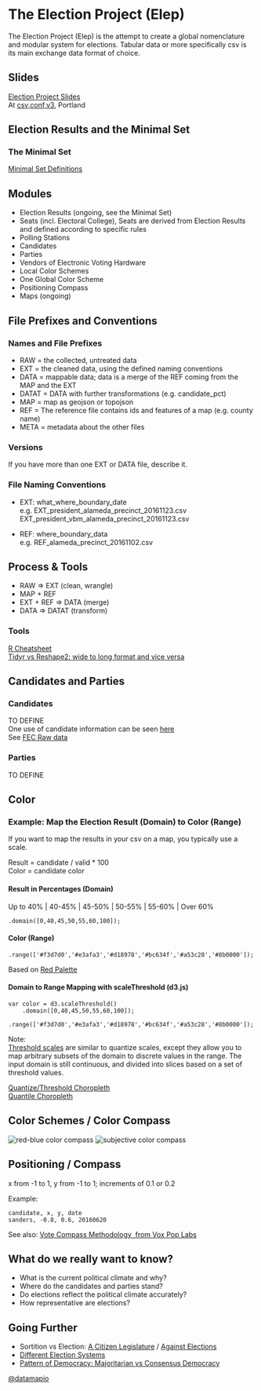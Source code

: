 # The Election Project (Elep)

The Election Project (Elep) is the attempt to create a global nomenclature and modular system for elections. 
Tabular data or more specifically csv is its main exchange data format of choice.

## Slides
[Election Project Slides](https://www.slideshare.net/rogerfischer3990/election-project-elep-75613205)      
At [csv,conf,v3](https://csvconf.com/), Portland   

## Election Results and the Minimal Set
### The Minimal Set
[Minimal Set Definitions](https://medium.com/@datamapio/a-common-vocabulary-for-elections-608372f12f64)


## Modules
- Election Results (ongoing, see the Minimal Set)
- Seats (incl. Electoral College), Seats are derived from Election Results and defined according to specific rules 
- Polling Stations
- Candidates
- Parties
- Vendors of Electronic Voting Hardware
- Local Color Schemes
- One Global Color Scheme 
- Positioning Compass 
- Maps (ongoing)

## File Prefixes and Conventions

### Names and File Prefixes
- RAW = the collected, untreated data
- EXT = the cleaned data, using the defined naming conventions
- DATA = mappable data; data is a merge of the REF coming from the MAP and the EXT
- DATAT = DATA with further transformations (e.g. candidate_pct)
- MAP = map as geojson or topojson 
- REF = The reference file contains ids and features of a map (e.g. county name)
- META = metadata about the other files

### Versions
If you have more than one EXT or DATA file, describe it.

### File Naming Conventions      
- EXT: what_where_boundary_date       
  e.g. EXT_president_alameda_precinct_20161123.csv               
       EXT_president_vbm_alameda_precinct_20161123.csv           

- REF: where_boundary_data          
  e.g. REF_alameda_precinct_20161102.csv       

## Process & Tools    
- RAW => EXT  (clean, wrangle)
- MAP + REF  
- EXT + REF => DATA (merge)
- DATA => DATAT (transform)

### Tools
[R Cheatsheet](https://github.com/datamapio/story/blob/master/cheatsheet/r_cheatsheet.md)               
[Tidyr vs Reshape2: wide to long format and vice versa](http://www.milanor.net/blog/reshape-data-r-tidyr-vs-reshape2/)



## Candidates and Parties
### Candidates  
TO DEFINE           
One use of candidate information can be seen [here](https://elections.datamap.io/us/2016/primaries/states/california/democrats)                              
See [FEC Raw data](https://github.com/datamapio/elep/tree/master/us)              
### Parties
TO DEFINE     


## Color

### Example: Map the Election Result (Domain) to Color (Range)

If you want to map the results in your csv on a map, you typically use a scale. 

Result = candidate / valid * 100     
Color = candidate color     

#### Result in Percentages (Domain)
Up to 40% | 40-45% | 45-50% | 50-55% | 55-60% | Over 60%
```
.domain([0,40,45,50,55,60,100]);
```
    
#### Color (Range)
```
.range(['#f3d7d0','#e3afa3','#d18978','#bc634f','#a53c28','#8b0000']);
```
Based on [Red Palette](https://gka.github.io/palettes/#colors=white,darkred|steps=7|bez=1|coL=1)


#### Domain to Range Mapping with scaleThreshold (d3.js)
```
var color = d3.scaleThreshold()
    .domain([0,40,45,50,55,60,100]);
    .range(['#f3d7d0','#e3afa3','#d18978','#bc634f','#a53c28','#8b0000']);
```



Note:       
[Threshold scales](https://github.com/d3/d3-scale/blob/master/README.md#threshold-scales) are similar to quantize scales, except they allow you to map arbitrary subsets of the domain to discrete values in the range. The input domain is still continuous, and divided into slices based on a set of threshold values. 

[Quantize/Threshold Choropleth](https://bl.ocks.org/mbostock/4060606)        
[Quantile Choropleth](https://bl.ocks.org/mbostock/8ca036b3505121279daf)


## Color Schemes / Color Compass
![red-blue color compass](https://raw.githubusercontent.com/datamapio/elep/master/images/color_space_with_red_blue_brewer_scales.png)
![subjective color compass](https://raw.githubusercontent.com/datamapio/elep/master/images/color_square_version3.png)


## Positioning / Compass
x from -1 to 1, y from -1 to 1; increments of 0.1 or 0.2   
               
Example:
```
candidate, x, y, date
sanders, -0.8, 0.6, 20160620
```

See also:
[Vote Compass Methodology  from Vox Pop Labs](http://voxpoplabs.com/votecompass/methodology.pdf)





## What do we really want to know?
- What is the current political climate and why?
- Where do the candidates and parties stand?
- Do elections reflect the political climate accurately?
- How representative are elections?


## Going Further
- Sortition vs Election: [A Citizen Legislature](https://www.well.com/~mp/citleg.html) / [Against Elections](https://www.amazon.com/Against-Elections-David-Van-Reybrouck/dp/1847924220/)
- [Different Election Systems](http://ncase.me/ballot/)
- [Pattern of Democracy: Majoritarian vs Consensus Democracy](http://wikisum.com/w/Lijphart:_Patterns_of_democracy) 
              

[@datamapio](https://twitter.com/datamapio)


